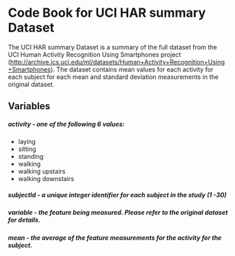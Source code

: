 # Code Book for UCI HAR summary Dataset
The UCI HAR summary Dataset is a summary of the full dataset from the
UCI Human Activity Recognition Using Smartphones project (http://archive.ics.uci.edu/ml/datasets/Human+Activity+Recognition+Using+Smartphones). The dataset
contains mean values for each activity for each subject for each mean and 
standard deviation measurements in the original dataset.

## Variables
##### activity - one of the following 6 values:
* laying
* sitting
* standing
* walking
* walking upstairs
* walking downstairs

##### subjectId - a unique integer identifier for each subject in the study (1 -30)

##### variable - the feature being measured. Please refer to the original dataset for details.

##### mean - the average of the feature measurements for the activity for the subject.




